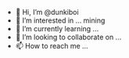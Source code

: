 - 👋 Hi, I’m @dunkiboi
- 👀 I’m interested in ... mining
- 🌱 I’m currently learning ...
- 💞️ I’m looking to collaborate on ...
- 📫 How to reach me ...

<!---
dunkiboi/dunkiboi is a ✨ special ✨ repository because its `README.md` (this file) appears on your GitHub profile.
You can click the Preview link to take a look at your changes.
--->

